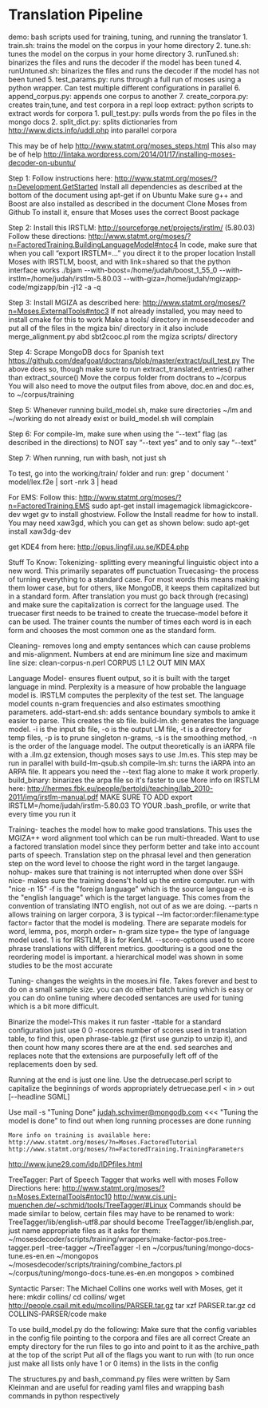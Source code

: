 # Translation Pipeline
demo: bash scripts  used for training, tuning, and running the translator
    1. train.sh: trains the model on the corpus in your home directory
    2. tune.sh: tunes the model on the corpus in your home directory
    3. runTuned.sh: binarizes the files and runs the decoder if the model has been tuned
    4. runUntuned.sh: binarizes the files and runs the decoder if the model has not been tuned
    5. test_params.py: runs through a full run of moses using a python wrapper. Can test multiple different configurations in parallel
    6. append_corpus.py: appends one corpus to another
    7. create_corpora.py: creates train,tune, and test corpora in a repl loop
extract: python scripts to extract words for corpora
    1. pull_test.py: pulls words from the po files in the mongo docs
    2. split_dict.py: splits dictionaries from http://www.dicts.info/uddl.php into parallel corpora

This may be of help http://www.statmt.org/moses_steps.html
This also may be of help http://lintaka.wordpress.com/2014/01/17/installing-moses-decoder-on-ubuntu/

Step 1:
Follow instructions here: http://www.statmt.org/moses/?n=Development.GetStarted
Install all dependencies as described at the bottom of the document using apt-get if on Ubuntu
Make sure g++ and Boost are also installed as described in the document
Clone Moses from Github
To install it, ensure that Moses uses the correct Boost package

Step 2:
Install this IRSTLM: http://sourceforge.net/projects/irstlm/ (5.80.03)
Follow these directions: http://www.statmt.org/moses/?n=FactoredTraining.BuildingLanguageModel#ntoc4
In code, make sure that when you call “export IRSTLM=...” you direct it to the proper location
Install Moses with IRSTLM, boost,  and with link=shared so that the python interface works
./bjam --with-boost=/home/judah/boost_1_55_0 --with-irstlm=/home/judah/irstlm-5.80.03 --with-giza=/home/judah/mgizapp-code/mgizapp/bin -j12 -a -q

Step 3:
Install MGIZA as described here: http://www.statmt.org/moses/?n=Moses.ExternalTools#ntoc3
If not already installed, you may need to install cmake for this to work
Make a tools/ directory in mosesdecoder and put all of the files in the mgiza bin/ directory in it
also include merge_alignment.py abd sbt2cooc.pl rom the mgiza scripts/ directory

Step 4:
Scrape MongoDB docs for Spanish text
https://github.com/deafgoat/doctrans/blob/master/extract/pull_test.py
The above does so, though make sure to run extract_translated_entries() rather than extract_source()
Move the corpus folder from doctrans to ~/corpus
You will also need to move the output files from above, doc.en and doc.es, to ~/corpus/training

Step 5:
Whenever running build_model.sh, make sure directories ~/lm and ~/working do not already exist or build_model.sh will complain

Step 6:
For compile-lm, make sure when using the “--text” flag (as described in the directions) to NOT say “--text yes” and to only say “--text”

Step 7: 
When running, run with bash, not just sh

To test, go into the working/train/ folder and run:
grep ' document ' model/lex.f2e | sort -nrk 3 | head


For EMS:
Follow this: http://www.statmt.org/moses/?n=FactoredTraining.EMS
sudo apt-get install imagemagick libmagickcore-dev
wget gv to install ghostview. Follow the Install readme for how to install. You may need xaw3gd, which you can get as shown below:
sudo apt-get install xaw3dg-dev

get KDE4 from here:
http://opus.lingfil.uu.se/KDE4.php

Stuff To Know:
Tokenizing- splitting every meaningful linguistic object into a new word. This primarily separates off punctuation
Truecasing- the process of turning everything to a standard case. For most words this means making them lower case, but for others, like MongoDB, it keeps them capitalized but in a standard form. After translation you must go back through (recasing) and make sure the capitalization is correct for the language used. The truecaser first needs to be trained to create the truecase-model before it can be used. The trainer counts the number of times each word is in each form and chooses the most common one as the standard form.

Cleaning- removes long and empty sentances which can cause problems and mis-alignment. Numbers at end are minimum line size and maximum line size: clean-corpus-n.perl CORPUS L1 L2 OUT MIN MAX

Language Model- ensures fluent output, so it is built with the target language in mind. Perplexity is a measure of how probable the language model is. IRSTLM computes the perplexity of the test set. The language model counts n-gram frequencies and also estimates smoothing parameters.
    add-start-end.sh: adds sentance boundary symbols to amke it easier to parse. This creates the sb file.
    build-lm.sh: generates the language model. -i is the input sb file, -o is the output  LM file, -t is a directory for temp files, -p is to prune singleton n-grams, -s is the smoothing method, -n is the order of the language model. The output theoretically is an iARPA file with a .ilm.gz extension, though moses says to use .lm.es. This step may be run in parallel with build-lm-qsub.sh 
    compile-lm.sh: turns the iARPA into an ARPA file. It appears you need the --text flag alone to make it work properly. 
    build_binary: binarizes the arpa file so it's faster to use
    More info on IRSTLM here: http://hermes.fbk.eu/people/bertoldi/teaching/lab_2010-2011/img/irstlm-manual.pdf
    MAKE SURE TO ADD export IRSTLM=/home/judah/irstlm-5.80.03 TO YOUR .bash_profile, or write that every time you run it

Training- teaches the model how to make good translations. This uses the MGIZA++ word alignment tool which can be run multi-threaded. Want to use a factored translation model since they perform better and take into account parts of speech. Translation step on the phrasal level and then generation step on the word level to choose the right word in the target langauge.
    nohup- makes sure that training is not interrupted when done over SSH
    nice- makes sure the training doens't hold up the entire computer. run with "nice -n 15"
    -f is the "foreign language" which is the source language
    -e is the "english language" which is the target language. This comes from the convention of translating INTO english, not out of as we are doing.
    --parts n allows training on larger corpora, 3 is typical
    --lm factor:order:filename:type
    factor= factor that the model is modeling. There are separate models for word, lemma, pos, morph
    order= n-gram size
    type=  the type of language model used. 1 is for IRSTLM, 8 is for KenLM.
    --score-options used to score phrase translations with different metrics. goodturing is a good one
    the reordering model is important. a hierarchical model was shown in some studies to be the most accurate

Tuning- changes the weights in the moses.ini file. Takes forever and best to do on a small sample size. you can do either batch tuning which is easy or you can do online tuning where decoded sentances are used for tuning which is a bit more difficult.

Binarize the model-This makes it run faster
    -ttable for a standard configuration just use 0 0
    -nscores number of scores used in translation table, to find this, open phrase-table.gz (first use gunzip to unzip it), and then count how many scores there are at the end.
    sed searches and replaces
    note that the extensions are purposefully left off of the replacements doen by sed.

Running at the end is just one line. Use the detruecase.perl script to capitalize the beginnings of words appropriately
detruecase.perl < in > out [--headline SGML]

Use mail -s "Tuning Done" judah.schvimer@mongodb.com <<< "Tuning the model is done"  to find out when long running processes are done running 

    More info on training is available here:
    http://www.statmt.org/moses/?n=Moses.FactoredTutorial
    http://www.statmt.org/moses/?n=FactoredTraining.TrainingParameters
    
http://www.june29.com/idp/IDPfiles.html

TreeTagger:
Part of Speech Tagger that works well with moses
Follow Directions here:
http://www.statmt.org/moses/?n=Moses.ExternalTools#ntoc10
http://www.cis.uni-muenchen.de/~schmid/tools/TreeTagger/#Linux
Commands should be made similar to below, certain files may have to be renamed to work: TreeTagger/lib/english-utf8.par should become TreeTagger/lib/english.par, just name appropriate files as it asks for them:
~/mosesdecoder/scripts/training/wrappers/make-factor-pos.tree-tagger.perl -tree-tagger ~/TreeTagger -l en  ~/corpus/tuning/mongo-docs-tune.es-en.en  ~/mongopos
~/mosesdecoder/scripts/training/combine_factors.pl ~/corpus/tuning/mongo-docs-tune.es-en.en mongopos > combined

Syntactic Parser:
The Michael Collins one works well with Moses, get it here:
 mkdir collins/
 cd collins/
 wget http://people.csail.mit.edu/mcollins/PARSER.tar.gz
 tar xzf PARSER.tar.gz
 cd COLLINS-PARSER/code
 make

To use build_model.py do the following:
Make sure that the config variables in the config file  pointing to the corpora and files are all correct
Create an empty directory for the run files to go into and point to it as the archive_path at the top of the script
Put all of the flags you want to run with (to run once just make all lists only have 1 or 0 items) in the lists in the config

The structures.py and bash_command.py files were written by Sam Kleinman and are useful for reading yaml files and wrapping bash commands in python respectively

